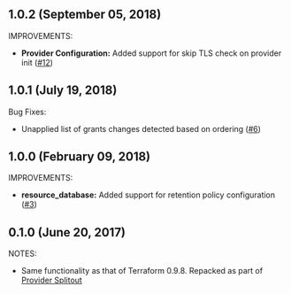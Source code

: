 ## 1.0.2 (September 05, 2018)

IMPROVEMENTS:

* **Provider Configuration:** Added support for skip TLS check on provider init ([#12](https://github.com/terraform-providers/terraform-provider-influxdb/issues/11))

## 1.0.1 (July 19, 2018)

Bug Fixes:

* Unapplied list of grants changes detected based on ordering ([#6](https://github.com/terraform-providers/terraform-provider-influxdb/issues/6))

## 1.0.0 (February 09, 2018)

IMPROVEMENTS:

* **resource_database:** Added support for retention policy configuration ([#3](https://github.com/terraform-providers/terraform-provider-influxdb/issues/3))

## 0.1.0 (June 20, 2017)

NOTES:

* Same functionality as that of Terraform 0.9.8. Repacked as part of [Provider Splitout](https://www.hashicorp.com/blog/upcoming-provider-changes-in-terraform-0-10/)

